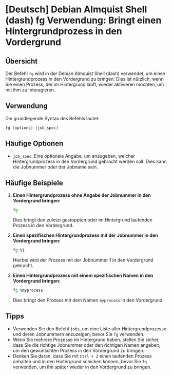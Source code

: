 # [Deutsch] Debian Almquist Shell (dash) fg Verwendung: Bringt einen Hintergrundprozess in den Vordergrund

## Übersicht
Der Befehl `fg` wird in der Debian Almquist Shell (dash) verwendet, um einen Hintergrundprozess in den Vordergrund zu bringen. Dies ist nützlich, wenn Sie einen Prozess, der im Hintergrund läuft, wieder aktivieren möchten, um mit ihm zu interagieren.

## Verwendung
Die grundlegende Syntax des Befehls lautet:

```
fg [options] [job_spec]
```

## Häufige Optionen
- `job_spec`: Eine optionale Angabe, um anzugeben, welcher Hintergrundprozess in den Vordergrund gebracht werden soll. Dies kann die Jobnummer oder der Jobname sein.

## Häufige Beispiele

1. **Einen Hintergrundprozess ohne Angabe der Jobnummer in den Vordergrund bringen:**
   ```bash
   fg
   ```
   Dies bringt den zuletzt gestoppten oder im Hintergrund laufenden Prozess in den Vordergrund.

2. **Einen spezifischen Hintergrundprozess mit der Jobnummer in den Vordergrund bringen:**
   ```bash
   fg %1
   ```
   Hierbei wird der Prozess mit der Jobnummer 1 in den Vordergrund gebracht.

3. **Einen Hintergrundprozess mit einem spezifischen Namen in den Vordergrund bringen:**
   ```bash
   fg %myprocess
   ```
   Dies bringt den Prozess mit dem Namen `myprocess` in den Vordergrund.

## Tipps
- Verwenden Sie den Befehl `jobs`, um eine Liste aller Hintergrundprozesse und deren Jobnummern anzuzeigen, bevor Sie `fg` verwenden.
- Wenn Sie mehrere Prozesse im Hintergrund haben, stellen Sie sicher, dass Sie die richtige Jobnummer oder den richtigen Namen angeben, um den gewünschten Prozess in den Vordergrund zu bringen.
- Denken Sie daran, dass Sie mit `Ctrl + Z` einen laufenden Prozess anhalten und in den Hintergrund schicken können, bevor Sie `fg` verwenden, um ihn später wieder in den Vordergrund zu bringen.
